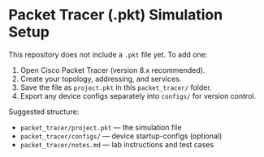 # Packet Tracer (.pkt) Simulation Setup

This repository does not include a `.pkt` file yet. To add one:

1. Open Cisco Packet Tracer (version 8.x recommended).
2. Create your topology, addressing, and services.
3. Save the file as `project.pkt` in this `packet_tracer/` folder.
4. Export any device configs separately into `configs/` for version control.

Suggested structure:

- `packet_tracer/project.pkt` — the simulation file
- `packet_tracer/configs/` — device startup-configs (optional)
- `packet_tracer/notes.md` — lab instructions and test cases